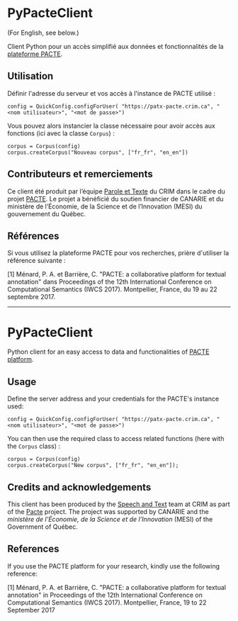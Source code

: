 # PyPacteClient

(For English, see below.)

Client Python pour un accès simplifié aux données et fonctionnalités de la [plateforme PACTE](http://pacte.crim.ca).

## Utilisation

Définir l'adresse du serveur et vos accès à l'instance de PACTE utilisé :

```
config = QuickConfig.configForUser( "https://patx-pacte.crim.ca", "<nom utilisateur>", "<mot de passe>")
```

Vous pouvez alors instancier la classe nécessaire pour avoir accès aux fonctions (ici avec la classe `Corpus`) :

```
corpus = Corpus(config)
corpus.createCorpus("Nouveau corpus", ["fr_fr", "en_en"])
```

## Contributeurs et remerciements

Ce client été produit par l’équipe [Parole et Texte](https://www.crim.ca/fr/equipes/parole-et-texte) du CRIM dans le cadre du projet [PACTE](http://pacte.crim.ca). Le projet a bénéficié du soutien financier de CANARIE et du ministère de l’Économie, de la Science et de l’Innovation (MESI) du gouvernement du Québec.

## Références
Si vous utilisez la plateforme PACTE pour vos recherches, prière d'utiliser la référence suivante :

[1] Ménard, P. A. et Barrière, C. "PACTE: a collaborative platform for textual annotation" dans Proceedings of the 12th International Conference on Computational Semantics (IWCS 2017). Montpellier, France, du 19 au 22 septembre 2017.

---

# PyPacteClient

Python client for an easy access to data and functionalities of [PACTE platform](http://pacte.crim.ca).

## Usage

Define the server address and your credentials for the PACTE's instance used:

```
config = QuickConfig.configForUser( "https://patx-pacte.crim.ca", "<nom utilisateur>", "<mot de passe>")
```

You can then use the required class to access related functions (here with the `Corpus` class) :

```
corpus = Corpus(config)
corpus.createCorpus("New corpus", ["fr_fr", "en_en"]);
```

## Credits and acknowledgements

This client has been produced by the [Speech and Text](https://www.crim.ca/en/teams/speech-and-text) team at CRIM as part of the [Pacte](http://pacte.crim.ca) project. The project was supported by CANARIE and the *ministère de l’Économie, de la Science et de l’Innovation* (MESI) of the Government of Québec.

## References
If you use the PACTE platform for your research, kindly use the following reference:

[1] Ménard, P. A. et Barrière, C. "PACTE: a collaborative platform for textual annotation" in Proceedings of the 12th International Conference on Computational Semantics (IWCS 2017). Montpellier, France, 19 to 22 September 2017
